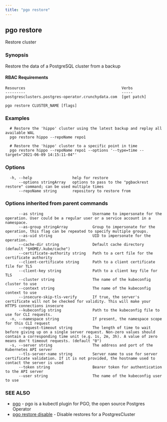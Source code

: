 ```yaml
---
title: "pgo restore"
---
```

## pgo restore

Restore cluster

### Synopsis

Restore the data of a PostgreSQL cluster from a backup

#### RBAC Requirements
    Resources                                           Verbs
    ---------                                           -----
    postgresclusters.postgres-operator.crunchydata.com  [get patch]

```
pgo restore CLUSTER_NAME [flags]
```

### Examples

```
  # Restore the 'hippo' cluster using the latest backup and replay all available WAL
  pgo restore hippo --repoName repo1
  
  # Restore the 'hippo' cluster to a specific point in time
  pgo restore hippo --repoName repo1 --options '--type=time --target="2021-06-09 14:15:11-04"'
```

### Options

```
  -h, --help                  help for restore
      --options stringArray   options to pass to the "pgbackrest restore" command; can be used multiple times
      --repoName string       repository to restore from
```

### Options inherited from parent commands

```
      --as string                      Username to impersonate for the operation. User could be a regular user or a service account in a namespace.
      --as-group stringArray           Group to impersonate for the operation, this flag can be repeated to specify multiple groups.
      --as-uid string                  UID to impersonate for the operation.
      --cache-dir string               Default cache directory (default "$HOME/.kube/cache")
      --certificate-authority string   Path to a cert file for the certificate authority
      --client-certificate string      Path to a client certificate file for TLS
      --client-key string              Path to a client key file for TLS
      --cluster string                 The name of the kubeconfig cluster to use
      --context string                 The name of the kubeconfig context to use
      --insecure-skip-tls-verify       If true, the server's certificate will not be checked for validity. This will make your HTTPS connections insecure
      --kubeconfig string              Path to the kubeconfig file to use for CLI requests.
  -n, --namespace string               If present, the namespace scope for this CLI request
      --request-timeout string         The length of time to wait before giving up on a single server request. Non-zero values should contain a corresponding time unit (e.g. 1s, 2m, 3h). A value of zero means don't timeout requests. (default "0")
  -s, --server string                  The address and port of the Kubernetes API server
      --tls-server-name string         Server name to use for server certificate validation. If it is not provided, the hostname used to contact the server is used
      --token string                   Bearer token for authentication to the API server
      --user string                    The name of the kubeconfig user to use
```

### SEE ALSO

* [pgo](/reference/pgo/)	 - pgo is a kubectl plugin for PGO, the open source Postgres Operator
* [pgo restore disable](/reference/pgo_restore_disable/)	 - Disable restores for a PostgresCluster

